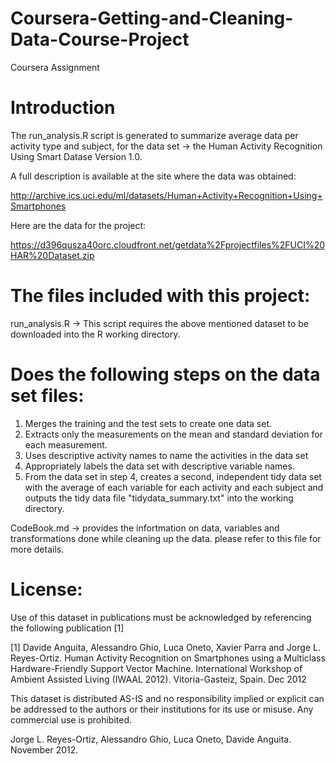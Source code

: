 # Coursera-Getting-and-Cleaning-Data-Course-Project
Coursera Assignment

Introduction
=============
The run_analysis.R script is generated to summarize average data per activity type and subject, for the data set ->  the Human Activity Recognition Using Smart Datase Version 1.0.

A full description is available at the site where the data was obtained:

http://archive.ics.uci.edu/ml/datasets/Human+Activity+Recognition+Using+Smartphones

Here are the data for the project:

https://d396qusza40orc.cloudfront.net/getdata%2Fprojectfiles%2FUCI%20HAR%20Dataset.zip

The files included with this project:
=====================================
run_analysis.R -> This script requires the above mentioned dataset to be downloaded into the
R working directory. 

Does the following steps on the data set files:
======================================
1. Merges the training and the test sets to create one data set.
2. Extracts only the measurements on the mean and standard deviation for each measurement.
3. Uses descriptive activity names to name the activities in the data set
4. Appropriately labels the data set with descriptive variable names.
5. From the data set in step 4, creates a second, independent tidy data set with the average of each variable for each activity and each subject and outputs the tidy data file "tidydata_summary.txt" into the working directory.

CodeBook.md -> provides the infortmation on data, variables and transformations done while cleaning up the data. please refer to this file for more details.

License:
========
Use of this dataset in publications must be acknowledged by referencing the following publication [1] 

[1] Davide Anguita, Alessandro Ghio, Luca Oneto, Xavier Parra and Jorge L. Reyes-Ortiz. Human Activity Recognition on Smartphones using a Multiclass Hardware-Friendly Support Vector Machine. International Workshop of Ambient Assisted Living (IWAAL 2012). Vitoria-Gasteiz, Spain. Dec 2012

This dataset is distributed AS-IS and no responsibility implied or explicit can be addressed to the authors or their institutions for its use or misuse. Any commercial use is prohibited.

Jorge L. Reyes-Ortiz, Alessandro Ghio, Luca Oneto, Davide Anguita. November 2012.



